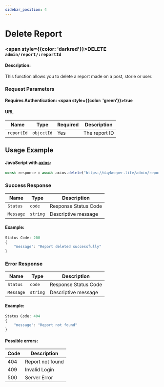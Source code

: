 ```yaml
---
sidebar_position: 4
---
```


# Delete Report

### <span style={{color: 'darkred'}}>DELETE</span> `admin/report/:reportId`

#### Description:

This function allows you to delete a report made on a post, storie or user.

### Request Parameters

#### Requires Authentication: <span style={{color: 'green'}}>true</span>

#### URL

| Name       | Type       | Required | Description   |
| ---------- | ---------- | -------- | ------------- |
| `reportId` | `objectId` | Yes      | The report ID |

## Usage Example

#### JavaScript with <a href="https://axios-http.com/docs/intro">axios</a>:

```javascript
const response = await axios.delete("https://daykeeper.life/admin/report/1234")
```

### Success Response

| Name      | Type     | Description          |
| --------- | -------- | -------------------- |
| `Status`  | `code`   | Response Status Code |
| `Message` | `string` | Descriptive message  |

#### Example:

```javascript
Status Code: 200
{
    "message": "Report deleted successfully"
}
```

### Error Response

| Name      | Type     | Description          |
| --------- | -------- | -------------------- |
| `Status`  | `code`   | Response Status Code |
| `Message` | `string` | Descriptive message  |

#### Example:

```javascript
Status Code: 404
{
    "message": "Report not found"
}
```

#### Possible errors:

| Code | Description      |
| ---- | ---------------- |
| 404  | Report not found |
| 409  | Invalid Login    |
| 500  | Server Error     |
